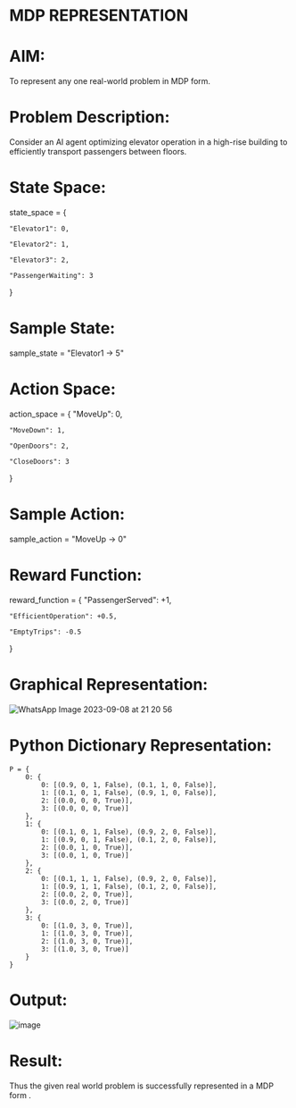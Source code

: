 # MDP REPRESENTATION
# AIM:
To represent any one real-world problem in MDP form.

# Problem Description:
Consider an AI agent optimizing elevator operation in a high-rise building to efficiently transport passengers between floors.

# State Space:
state_space = {

    "Elevator1": 0,  
    
    "Elevator2": 1,
    
    "Elevator3": 2,  
    
    "PassengerWaiting": 3  

}
# Sample State:
sample_state = "Elevator1 -> 5"

# Action Space:
action_space = {
    "MoveUp": 0,  

    "MoveDown": 1,
  
    "OpenDoors": 2,
  
    "CloseDoors": 3  

}

# Sample Action:
sample_action = "MoveUp -> 0"  

# Reward Function:
reward_function = {
    "PassengerServed": +1,  

    "EfficientOperation": +0.5,  

    "EmptyTrips": -0.5  

}

# Graphical Representation:
![WhatsApp Image 2023-09-08 at 21 20 56](https://github.com/Prasannakumar019/mdp-representation/assets/75235090/674d8321-2b44-44f2-924e-df4ae4d95fd1)


# Python Dictionary Representation:
```
P = {
    0: {
        0: [(0.9, 0, 1, False), (0.1, 1, 0, False)],
        1: [(0.1, 0, 1, False), (0.9, 1, 0, False)],
        2: [(0.0, 0, 0, True)],
        3: [(0.0, 0, 0, True)]
    },
    1: {
        0: [(0.1, 0, 1, False), (0.9, 2, 0, False)],
        1: [(0.9, 0, 1, False), (0.1, 2, 0, False)],
        2: [(0.0, 1, 0, True)],
        3: [(0.0, 1, 0, True)]
    },
    2: {
        0: [(0.1, 1, 1, False), (0.9, 2, 0, False)],
        1: [(0.9, 1, 1, False), (0.1, 2, 0, False)],
        2: [(0.0, 2, 0, True)],
        3: [(0.0, 2, 0, True)]
    },
    3: {
        0: [(1.0, 3, 0, True)],
        1: [(1.0, 3, 0, True)],
        2: [(1.0, 3, 0, True)],
        3: [(1.0, 3, 0, True)]
    }
}
```
# Output:
![image](https://github.com/Prasannakumar019/mdp-representation/assets/75235090/628f108a-9a6b-4309-b248-972a2694c7ff)

# Result:
Thus the given real world problem is successfully represented in a MDP form .
